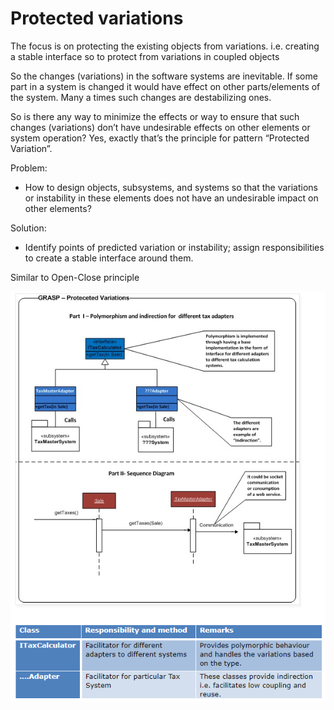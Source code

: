 Protected variations
======
The focus is on protecting the existing objects from variations. i.e. creating a stable interface so to protect from variations in coupled objects

So the changes (variations) in the software systems are inevitable. If some part in a system is changed it would have effect on other parts/elements of the system. Many a times such changes are destabilizing ones.

So is there any way to minimize the effects or way to ensure that such changes (variations) don’t have undesirable effects on other elements or system operation? Yes, exactly that’s the principle for pattern “Protected Variation”.

Problem:
- How to design objects, subsystems, and systems so that the variations or instability in these elements does not
have an undesirable impact on other elements?

Solution: 
- Identify points of predicted variation or instability; assign responsibilities to create a stable interface around them. 

Similar to Open-Close principle

![image](protected_variations.png)